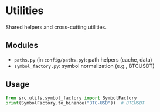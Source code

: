 # Utilities

Shared helpers and cross-cutting utilities.

## Modules
- `paths.py` (in `config/paths.py`): path helpers (cache, data)
- `symbol_factory.py`: symbol normalization (e.g., BTCUSDT)

## Usage
```python
from src.utils.symbol_factory import SymbolFactory
print(SymbolFactory.to_binance("BTC-USD"))  # BTCUSDT
```

